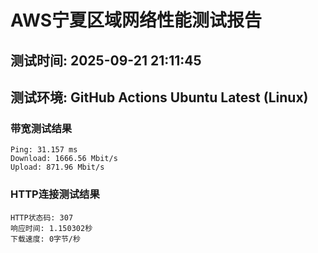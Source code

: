 # AWS宁夏区域网络性能测试报告
## 测试时间: 2025-09-21 21:11:45
## 测试环境: GitHub Actions Ubuntu Latest (Linux)

### 带宽测试结果
```
Ping: 31.157 ms
Download: 1666.56 Mbit/s
Upload: 871.96 Mbit/s
```

### HTTP连接测试结果
```
HTTP状态码: 307
响应时间: 1.150302秒
下载速度: 0字节/秒
```

